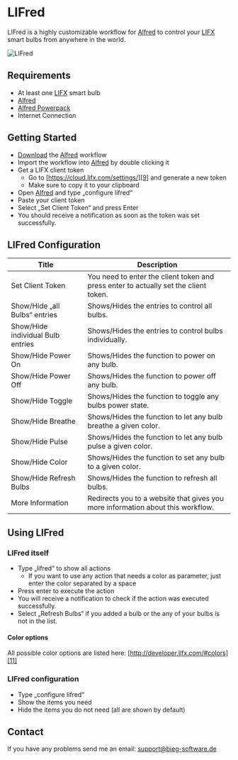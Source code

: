 # LIFred
LIFred is a highly customizable workflow for [Alfred][1] to control your [LIFX][2] smart bulbs from anywhere in the world.

![LIFred][image-1]

## Requirements
* At least one [LIFX][3] smart bulb
* [Alfred][4]
* [Alfred Powerpack][5]
* Internet Connection

## Getting Started
* [Download][6] the [Alfred][7] workflow
* Import the workflow into [Alfred][8] by double clicking it
* Get a LIFX client token
	* Go to [https://cloud.lifx.com/settings/][9] and generate a new token
	* Make sure to copy it to your clipboard
* Open [Alfred][10] and type „configure lifred“
* Paste your client token
* Select „Set Client Token“ and press Enter
* You should receive a notification as soon as the token was set successfully.

## LIFred Configuration
| Title | Description |
|-------|-------------|
| Set Client Token | You need to enter the client token and press enter to actually set the client token. |
| Show/Hide „all Bulbs“ entries | Shows/Hides the entries to control all bulbs. |
| Show/Hide individual Bulb entries | Shows/Hides the entries to control bulbs individually. |
| Show/Hide Power On | Shows/Hides the function to power on any bulb. |
| Show/Hide Power Off | Shows/Hides the function to power off any bulb. |
| Show/Hide Toggle | Shows/Hides the function to toggle any bulbs power state. |
| Show/Hide Breathe | Shows/Hides the function to let any bulb breathe a given color. |
| Show/Hide Pulse | Shows/Hides the function to let any bulb pulse a given color. |
| Show/Hide Color | Shows/Hides the function to set any bulb to a given color. |
| Show/Hide Refresh Bulbs | Shows/Hides the function to refresh all bulbs. |
| More Information | Redirects you to a website that gives you more information about this workflow. |

## Using LIFred
### LIFred itself
* Type „lifred“ to show all actions
	* If you want to use any action that needs a color as parameter, just enter the color separated by a space
* Press enter to execute the action
* You will receive a notification to check if the action was executed successfully.
* Select „Refresh Bulbs“ if you added a bulb or the any of your bulbs is not in the list.

#### Color options
All possible color options are listed here: [http://developer.lifx.com/#colors][11]

### LIFred configuration
 * Type „configure lifred“
* Show the items you need
* Hide the items you do not need (all are shown by default)

## Contact
If you have any problems send me an email: [support@bieg-software.de][12]

[1]:	http://www.alfredapp.com "Alfred"
[2]:	http://lifx.co "LIFX"
[3]:	http://lifx.co "LIFX"
[4]:	http://www.alfredapp.com "Alfred"
[5]:	http://www.alfredapp.com/powerpack/ "Alfred"
[6]:	https://raw.github.com/0x6368/LIFred/master/LIFred.alfredworkflow "Download LIFred"
[7]:	http://www.alfredapp.com "Alfred"
[8]:	http://www.alfredapp.com "Alfred"
[9]:	https://cloud.lifx.com
[10]:	http://www.alfredapp.com "Alfred"
[11]:	http://developer.lifx.com/#colors
[12]:	mailto:support@bieg-software.de

[image-1]:	https://raw.github.com/0x6368/LIFred/master/screenshots/LIFred.png